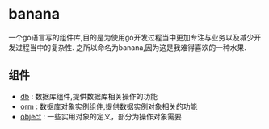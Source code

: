 # banana

一个go语言写的组件库,目的是为使用go开发过程当中更加专注与业务以及减少开发过程当中的复杂性. 之所以命名为banana,因为这是我难得喜欢的一种水果.

## 组件

* [db](./db) : 数据库组件,提供数据库相关操作的功能
* [orm](./orm) : 数据库对象实例组件,提供数据实例对象相关的功能
* [object](./object) : 一些实用对象的定义，部分为操作对象需要

